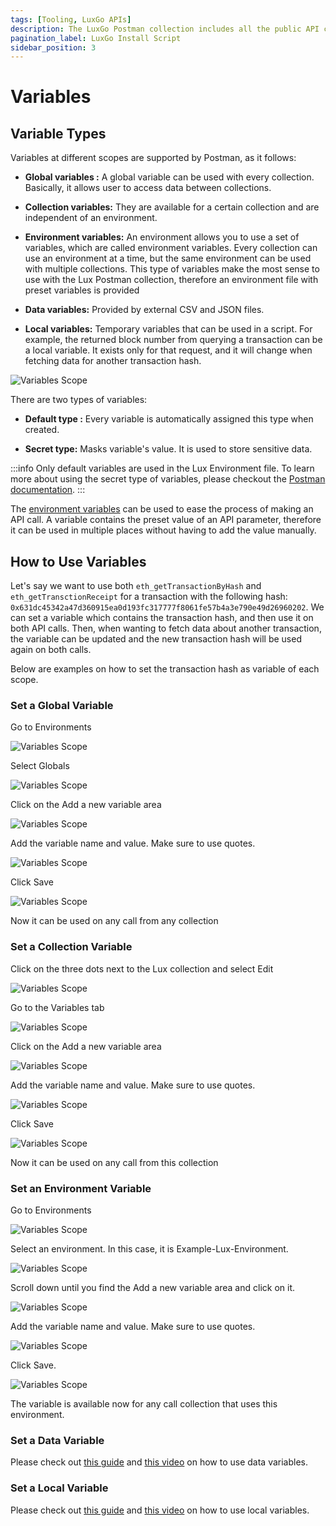 ```yaml
---
tags: [Tooling, LuxGo APIs]
description: The LuxGo Postman collection includes all the public API calls that are available on LuxGo instance, allowing you to quickly issue commands to your node and see the response, without having to copy and paste long and complicated `curl` commands.
pagination_label: LuxGo Install Script
sidebar_position: 3
---
```


# Variables

## Variable Types

Variables at different scopes are supported by Postman,
as it follows:

* **Global variables :** A global variable can be used with every collection. Basically,
it allows user to access data between collections. 

* **Collection variables:** They are available for a certain collection
 and are independent of an environment.

* **Environment variables:** An environment allows you to use a set of variables,
which are called environment variables.
Every collection can use an environment at a time,
but the same environment can be used with multiple collections.
This type of variables make the most sense to use with
the Lux Postman collection,
therefore an environment file with preset variables is provided

* **Data variables:** Provided by external CSV and JSON files.

* **Local variables:** Temporary variables that can be used in a script. 
For example, the returned block number from querying a transaction
can be a local variable. It exists only for that request,
and it will change when fetching data for another transaction
hash.

![Variables Scope](/img/postman/postman-9-variables.png)

There are two types of variables:

* **Default type :** Every variable is automatically assigned this type when created.

* **Secret type:** Masks variable's value. It is used to store sensitive data. 

:::info
Only default variables are used in the Lux Environment file. To learn more about 
using the secret type of variables, please checkout the
[Postman documentation](https://learning.postman.com/docs/sending-requests/variables/#variable-types).
:::



The [environment variables](../luxd-postman-collection/setup#environment-import) can be 
used to ease the process of making an API call. A variable contains the preset value of an API
parameter, therefore it can be used in multiple places without having to add the value manually. 

## How to Use Variables

Let's say we want to use both `eth_getTransactionByHash` and `eth_getTransctionReceipt` for a
transaction with the following hash: `0x631dc45342a47d360915ea0d193fc317777f8061fe57b4a3e790e49d26960202`.
We can set a variable which contains the transaction hash, and then use it on both API calls.
Then, when wanting to fetch data about another transaction, the variable can be updated and
the new transaction hash will be used again on both calls.

Below are examples on how to set the transaction hash as variable of each scope.

### Set a Global Variable

Go to Environments

![Variables Scope](/img/postman/postman-10-set-global-var.png)

<!-- vale off -->

Select Globals

<!-- vale on -->

![Variables Scope](/img/postman/postman-11-set-global-var.png)

Click on the Add a new variable area

![Variables Scope](/img/postman/postman-12-set-global-var.png)

Add the variable name and value. Make sure to use quotes.

![Variables Scope](/img/postman/postman-13-set-global-var.png)

Click Save

![Variables Scope](/img/postman/postman-14-set-global-var.png)

Now it can be used on any call from any collection



### Set a Collection Variable

Click on the three dots next to the Lux collection and select Edit

![Variables Scope](/img/postman/postman-15-set-collection-var.png)

Go to the Variables tab

![Variables Scope](/img/postman/postman-16-set-collection-var.png)

Click on the Add a new variable area

![Variables Scope](/img/postman/postman-17-set-collection-var.png)

Add the variable name and value. Make sure to use quotes.

![Variables Scope](/img/postman/postman-18-set-collection-var.png)

Click Save

![Variables Scope](/img/postman/postman-19-set-collection-var.png)

Now it can be used on any call from this collection




<!-- vale off -->

### Set an Environment Variable

<!-- vale on -->

Go to Environments

![Variables Scope](/img/postman/postman-10-set-global-var.png)


Select an environment. In this case, it is Example-Lux-Environment.

![Variables Scope](/img/postman/postman-20-set-env-var.png)

Scroll down until you find the Add a new variable area and click on it.

![Variables Scope](/img/postman/postman-21-set-env-var.png)

Add the variable name and value. Make sure to use quotes.

![Variables Scope](/img/postman/postman-22-set-env-var.png)

Click Save.

![Variables Scope](/img/postman/postman-23-set-env-var.png)

The variable is available now for any call collection that uses this environment.


### Set a Data Variable

Please check out [this guide](https://www.softwaretestinghelp.com/postman-variables/#5_Data)
and [this video](https://www.youtube.com/watch?v=9wl_UQtRLw4) on how to use data variables.

### Set a Local Variable

Please check out [this guide](https://www.softwaretestinghelp.com/postman-variables/#4_Local)
and [this video](https://www.youtube.com/watch?v=gOF7Oc0sXmE) on how to use local variables.













